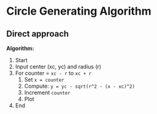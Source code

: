# Circle Generating Algorithm

## Direct approach
**Algorithm:**
1. Start
2. Input center (xc, yc) and radius (r)
3. For counter = `xc - r` to `xc + r`
    1. Set `x = counter`
    2. Compute: `y = yc - sqrt(r^2 - (x - xc)^2)`
    3. Increment `counter`
    4. Plot
4. End
